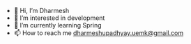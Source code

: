 - 👋 Hi, I’m Dharmesh
- 👀 I’m interested in development 
- 🌱 I’m currently learning Spring
- 📫 How to reach me dharmeshupadhyay.uemk@gmail.com

<!---
itsdharmxd/itsdharmxd is a ✨ special ✨ repository because its `README.md` (this file) appears on your GitHub profile.
You can click the Preview link to take a look at your changes.
--->

